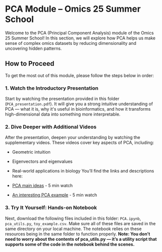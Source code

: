 # PCA Module – Omics 25 Summer School
Welcome to the PCA (Principal Component Analysis) module of the Omics 25 Summer School! In this section, we will explore how PCA helps us make sense of complex omics datasets by reducing dimensionality and uncovering hidden patterns.

## How to Proceed
To get the most out of this module, please follow the steps below in order:

### 1. Watch the Introductory Presentation
Start by watching the presentation provided in this folder (`PCA_presentation.pdf`). It will give you a strong intuitive understanding of PCA — what it is, why it's useful in bioinformatics, and how it transforms high-dimensional data into something more interpretable.

### 2. Dive Deeper with Additional Videos
After the presentation, deepen your understanding by watching the supplementary videos. These videos cover key aspects of PCA, including:
* Geometric intuition
* Eigenvectors and eigenvalues
* Real-world applications in biology
You’ll find the links and descriptions here:

* [PCA main ideas](https://www.youtube.com/watch?v=HMOI_lkzW08) - 5 min watch
* [An interesting PCA example](https://www.youtube.com/watch?v=FD4DeN81ODY) - 5 min watch
  
### 3. Try It Yourself: Hands-on Notebook
Next, download the following files included in this folder: `PCA.ipynb`, `pca_utils.py`, `toy_example.csv`. 
Make sure all of these files are saved in the same directory on your local machine. The notebook relies on these resources being in the same folder to function properly. **Note: You don’t need to worry about the contents of pca_utils.py — it’s a utility script that supports some of the code in the notebook behind the scenes.**
